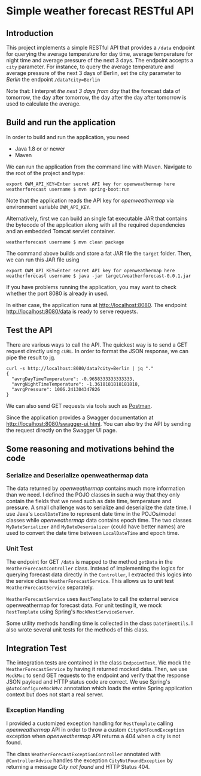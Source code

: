 
# Simple weather forecast RESTful API

## Introduction

This project implements a simple RESTful API that provides a `/data` endpoint for querying the average temperature for day time, average temperature for night time and average pressure of the next 3 days. The endpoint accepts a `city` parameter.
For instance, to query the average temperature and average pressure of the next 3 days of Berlin, set the city parameter to _Berlin_  the endpoint `/data?city=Berlin`

Note that: I interpret _the next 3 days from day_ that the forecast data of tomorrow, the day after tomorrow, the day after the day after tomorrow is used to calculate the average.

## Build and run the application

In order to build and run the application, you need

* Java 1.8 or or newer
* Maven

We can run the application from the command line with Maven. Navigate to the root of the project and type:

```
export OWM_API_KEY=Enter secret API key for openweathermap here
weatherforecast username $ mvn spring-boot:run
```

Note that the application reads the API key for _openweathermap_ via environment variable `OWM_API_KEY`.

Alternatively, first we can build an single fat executable JAR that contains the bytecode of the application along with all the required dependencies and an embedded Tomcat servlet container.

```
weatherforecast username $ mvn clean package
```

The command above builds and store a fat JAR file the `target` folder. Then, we can run this JAR file using

```
export OWM_API_KEY=Enter secret API key for openweathermap here
weatherforecast username $ java -jar target/weatherforecast-0.0.1.jar
```

If you have problems running the application, you may want to check whether the port 8080 is already in used. 


In either case, the application runs at [http://localhost:8080](http://localhost:8080). The endpoint [http://localhost:8080/data](http://localhost:8080/data) is ready to serve requests.


## Test the API

There are various ways to call the API. The quickest way is to send a GET request directly using `cURL`. In order to format the JSON response, we can pipe the result to [jq](https://stedolan.github.io/jq/).

```
curl -s http://localhost:8080/data?city=Berlin | jq "."
{
  "avrgDayTimeTemperature": -0.9658333333333333,
  "avrgNightTimeTemperature": -1.3618181818181818,
  "avrgPressure": 1006.241304347826
}
```

We can also send GET requests via tools such as [Postman](https://www.getpostman.com/).

Since the application provides a Swagger documentation at [http://localhost:8080/swagger-ui.html](http://localhost:8080/swagger-ui.html). You can also try the API by sending the request directly on the Swagger UI page.

## Some reasoning and motivations behind the code

### Serialize and Deserialize openweathermap data
The data returned by _openweathermap_ contains much more information than we need. I defined the POJO classes in such a way that they only contain the fields that we need such as date time, temperature and pressure. A small challenge was to serialize and deserialize the date time. I use Java's `LocalDateTime` to represent date time in the POJOs/model classes while _openweathermap_ data contains epoch time. The two classes `MyDateSerializer` and `MyDateDeserializer` (could have better names) are used to convert the date time between `LocalDateTime` and epoch time.

### Unit Test

The endpoint for GET `/data` is mapped to the method `getData` in the `WeatherForecastController` class. Instead of implementing the logics for querying forecast data directly in the `Controller`, I extracted this logics into the service class `WeatherForecastService`. This allows us to unit test `WeatherForecastService` separately. 

`WeatherForecastService` uses `RestTemplate` to call the external service openweathermap for forecast data. For unit testing it, we mock `RestTemplate` using Spring's `MockRestServiceServer`.

Some utility methods handling time is collected in the class `DateTimeUtils`. I also wrote several unit tests for the methods of this class.

## Integration Test

The integration tests are contained in the class `EndpointTest`. We mock the `WeatherForecastService` by having it returned mocked data. Then, we use `MockMvc` to send GET requests to the endpoint and verify that the response JSON payload and HTTP status code are correct. We use Spring's `@AutoConfigureMockMvc` annotation which loads the entire Spring application context but does not start a real server.

### Exception Handling

I provided a customized exception handling for `RestTemplate` calling _openweathermap_ API in order to throw a custom `CityNotFoundException` exception when _openweathermap_  API returns a 404 when a city is not found.

The class `WeatherForecastExceptionController` annotated with `@ControllerAdvice` handles the exception `CityNotFoundException` by returning a message _City not found_ and HTTP Status 404.
